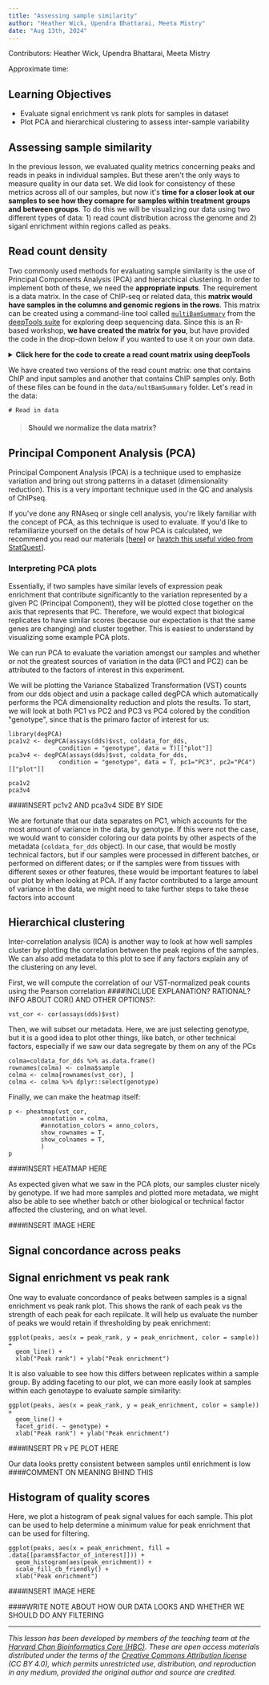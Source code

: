 ```yaml
---
title: "Assessing sample similarity"
author: "Heather Wick, Upendra Bhattarai, Meeta Mistry"
date: "Aug 13th, 2024"
---
```


Contributors: Heather Wick, Upendra Bhattarai, Meeta Mistry

Approximate time: 

## Learning Objectives

* Evaluate signal enrichment vs rank plots for samples in dataset
* Plot PCA and hierarchical clustering to assess inter-sample variability
  
## Assessing sample similarity

In the previous lesson, we evaluated quality metrics concerning peaks and reads in peaks in individual samples. But these aren't the only ways to measure quality in our data set. We did look for consistency of these metrics across all of our samples, but now it's **time for a closer look at our samples to see how they comapre for samples within treatment groups and between groups**. To do this we will be visualizing our data using two different types of data: 1) read count distribution across the genome and 2) siganl enrichment within regions called as peaks.

## Read count density 
Two commonly used methods for evaluating sample similarity is the use of Principal Components Analysis (PCA) and hierarchical clustering. In order to implement both of these, we need the **appropriate inputs**. The requirement is a data matrix. In the case of ChIP-seq or related data, this **matrix would have samples in the columns and genomic regions in the rows**. This matrix can be created using a command-line tool called [`multiBamSummary`](https://deeptools.readthedocs.io/en/develop/content/tools/multiBamSummary.html) from the [deepTools suite](https://deeptools.readthedocs.io/en/develop/index.html) for exploring deep sequencing data. Since this is an R-based workshop, **we have created the matrix for you**, but have provided the code in the drop-down below if you wanted to use it on your own data.


<details>
<summary><b>Click here for the code to create a read count matrix using deepTools</b></summary>
<br>The command <code>multiBamSummary</code> computes the read coverages for genomic regions for two or more BAM files. The analysis can be performed for the entire genome by running the program in ‘bins’ mode. If you want to count the read coverage for specific regions only (for example only consensus regions), you can use the BED-file mode instead. <br><br>
The standard output of multiBamSummary is a compressed numpy array (.npz), which can be used with other functions in deepTools to create PCA plots and correlation heatmaps. <b>Instead we opt to get a tab-delimited file to allow us flexibility to create our own plots by using the <code>--outRawCounts</code> parameter.</b><br>

The command to run this is:</br></br>
<pre>
multiBamSummary bins \
	  --bamfiles cKO_H3K27ac_ChIPseq_REP1.mLb.clN.sorted.bam cKO_H3K27ac_ChIPseq_REP2.mLb.clN.sorted.bam cKO_H3K27ac_ChIPseq_REP3.mLb.clN.sorted.bam \
               cKO_H3K27ac_input_REP1.mLb.clN.sorted.bam cKO_H3K27ac_input_REP2.mLb.clN.sorted.bam cKO_H3K27ac_input_REP3.mLb.clN.sorted.bam \
               WT_H3K27ac_ChIPseq_REP1.mLb.clN.sorted.bam WT_H3K27ac_ChIPseq_REP2.mLb.clN.sorted.bam WT_H3K27ac_ChIPseq_REP3.mLb.clN.sorted.bam \
               WT_H3K27ac_input_REP1.mLb.clN.sorted.bam WT_H3K27ac_input_REP2.mLb.clN.sorted.bam WT_H3K27ac_input_REP3.mLb.clN.sorted.bam \
	  --outFileName multiBamsummary.npz \
	  --labels cKO_1 cKO_2 cKO_3 cKO_i1 cKO_i2 cKO_i3 WT_1 WT_2 WT_3 WT_i1 WT_i2 WT_i3 \
	  -p 6 \
	  --outRawCounts multiBAMsummary.tab
</pre></br>

</details>

We have created two versions of the read count matrix: one that contains ChIP and input samples and another that contains ChIP samples only. Both of these files can be found in the `data/multBamSummary` folder. Let's read in the data:

```
# Read in data

```

> #### Should we normalize the data matrix?


## Principal Component Analysis (PCA)

Principal Component Analysis (PCA) is a technique used to emphasize variation and bring out strong patterns in a dataset (dimensionality reduction). This is a very important technique used in the QC and analysis of ChIPseq.

If you've done any RNAseq or single cell analysis, you're likely familiar with the concept of PCA, as this technique is used to evaluate. If you'd like to refamiliarize yourself on the details of how PCA is calculated, we recommend you read our materials [[here]](https://hbctraining.github.io/DGE_workshop_salmon_online/lessons/principal_component_analysis.html) or [[watch this useful video from StatQuest]](https://www.youtube.com/watch?v=_UVHneBUBW0&ab_channel=StatQuestwithJoshStarmer).

### Interpreting PCA plots
Essentially, if two samples have similar levels of expression peak enrichment that contribute significantly to the variation represented by a given PC (Principal Component), they will be plotted close together on the axis that represents that PC. Therefore, we would expect that biological replicates to have similar scores (because our expectation is that the same genes are changing) and cluster together. This is easiest to understand by visualizing some example PCA plots.

We can run PCA to evaluate the variation amongst our samples and whether or not the greatest sources of variation in the data (PC1 and PC2) can be attributed to the factors of interest in this experiment.

We will be plotting the Variance Stabalized Transformation (VST) counts from our dds object and usin a package called degPCA which automatically performs the PCA dimensionality reduction and plots the results. To start, we will look at both PC1 vs PC2 and PC3 vs PC4 colored by the condition "genotype", since that is the primaro factor of interest for us:

```
library(degPCA)
pca1v2 <- degPCA(assays(dds)$vst, coldata_for_dds,
              condition = "genotype", data = T)[["plot"]]
pca3v4 <- degPCA(assays(dds)$vst, coldata_for_dds,
              condition = "genotype", data = T, pc1="PC3", pc2="PC4")[["plot"]]

pca1v2
pca3v4

```

####INSERT pc1v2 AND pca3v4 SIDE BY SIDE

We are fortunate that our data separates on PC1, which accounts for the most amount of variance in the data, by genotype. If this were not the case, we would want to consider coloring our data points by other aspects of the metadata (`coldata_for_dds` object). In our case, that would be mostly technical factors, but if our samples were processed in different batches, or performed on different dates; or if the samples were from tissues with different sexes or other features, these would be important features to label our plot by when looking at PCA. If any factor contributed to a large amount of variance in the data, we might need to take further steps to take these factors into account

## Hierarchical clustering

Inter-correlation analysis (ICA) is another way to look at how well samples cluster by plotting the correlation between the peak regions of the samples. We can also add metadata to this plot to see if any factors explain any of the clustering on any level.

First, we will compute the correlation of our VST-normalized peak counts using the Pearson correlation ####INCLUDE EXPLANATION? RATIONAL? INFO ABOUT COR() AND OTHER OPTIONS?:

```
vst_cor <- cor(assays(dds)$vst)
```

Then, we will subset our metadata. Here, we are just selecting genotype, but it is a good idea to plot other things, like batch, or other technical factors, especially if we saw our data segregate by them on any of the PCs

```
colma=coldata_for_dds %>% as.data.frame()
rownames(colma) <- colma$sample
colma <- colma[rownames(vst_cor), ]
colma <- colma %>% dplyr::select(genotype)
```

Finally, we can make the heatmap itself:

```
p <- pheatmap(vst_cor, 
         annotation = colma,
         #annotation_colors = anno_colors,
         show_rownames = T, 
         show_colnames = T, 
         )
p
```

####INSERT HEATMAP HERE

As expected given what we saw in the PCA plots, our samples cluster nicely by genotype. If we had more samples and plotted more metadata, we might also be able to see whether batch or other biological or technical factor affected the clustering, and on what level.



####INSERT IMAGE HERE


## Signal concordance across peaks



## Signal enrichment vs peak rank

One way to evaluate concordance of peaks between samples is a signal enrichment vs peak rank plot. This shows the rank of each peak vs the strength of each peak for each repilcate. It will help us evaluate the number of peaks we would retain if thresholding by peak enrichment:

```
ggplot(peaks, aes(x = peak_rank, y = peak_enrichment, color = sample)) + 
  geom_line() +
  xlab("Peak rank") + ylab("Peak enrichment")
```

It is also valuable to see how this differs between replicates within a sample group. By adding faceting to our plot, we can more easily look at samples within each genotaype to evaluate sample similarity:

```
ggplot(peaks, aes(x = peak_rank, y = peak_enrichment, color = sample)) + 
  geom_line() +
  facet_grid(. ~ genotype) +
  xlab("Peak rank") + ylab("Peak enrichment")
```

####INSERT PR v PE PLOT HERE

Our data looks pretty consistent between samples until enrichment is low ####COMMENT ON MEANING BHIND THIS

## Histogram of quality scores

Here, we plot a histogram of peak signal values for each sample. This plot can be used to help determine a minimum value for peak enrichment that can be used for filtering. 

```
ggplot(peaks, aes(x = peak_enrichment, fill = .data[[params$factor_of_interest]])) + 
  geom_histogram(aes(peak_enrichment)) +
  scale_fill_cb_friendly() +
  xlab("Peak enrichment")
```

####INSERT IMAGE HERE

####WRITE NOTE ABOUT HOW OUR DATA LOOKS AND WHETHER WE SHOULD DO ANY FILTERING



***

*This lesson has been developed by members of the teaching team at the [Harvard Chan Bioinformatics Core (HBC)](http://bioinformatics.sph.harvard.edu/). These are open access materials distributed under the terms of the [Creative Commons Attribution license](https://creativecommons.org/licenses/by/4.0/) (CC BY 4.0), which permits unrestricted use, distribution, and reproduction in any medium, provided the original author and source are credited.*
